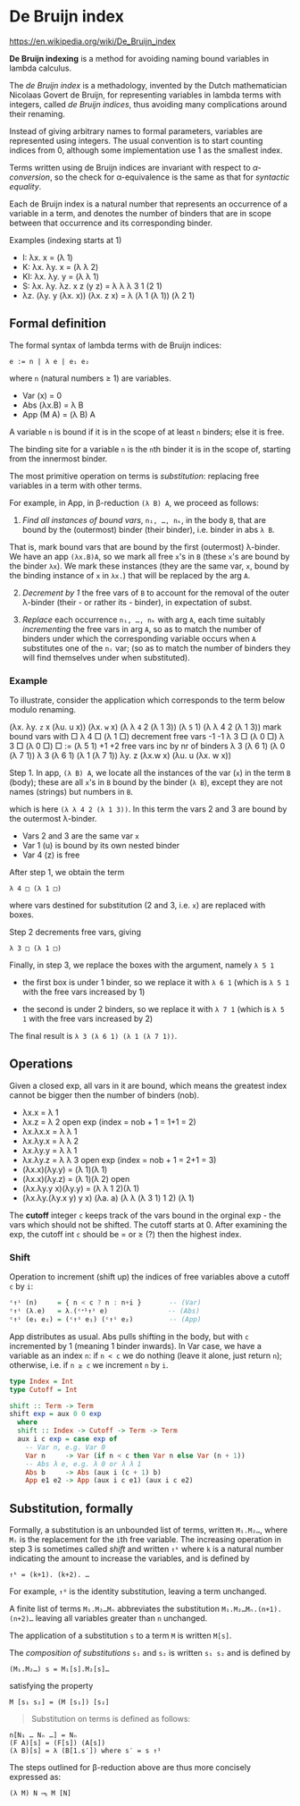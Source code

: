# De Bruijn index

https://en.wikipedia.org/wiki/De_Bruijn_index

**De Bruijn indexing** is a method for avoiding naming bound variables in lambda calculus.

The *de Bruijn index* is a methadology, invented by the Dutch mathematician Nicolaas Govert de Bruijn, for representing variables in lambda terms with integers, called *de Bruijn indices*, thus avoiding many complications around their renaming.

Instead of giving arbitrary names to formal parameters, variables are represented using integers. The usual convention is to start counting indices from 0, although some implementation use 1 as the smallest index.

Terms written using de Bruijn indices are invariant with respect to *α-conversion*, so the check for α-equivalence is the same as that for *syntactic equality*.

Each de Bruijn index is a natural number that represents an occurrence of a variable in a term, and denotes the number of binders that are in scope between that occurrence and its corresponding binder.

Examples (indexing starts at 1)
- I:  λx. x = (λ 1)
- K:  λx. λy. x = (λ λ 2)
- KI: λx. λy. y = (λ λ 1)
- S:  λx. λy. λz. x z (y z) = λ λ λ 3 1 (2 1)
- λz. (λy. y (λx. x)) (λx. z x) = λ (λ 1 (λ 1)) (λ 2 1)

## Formal definition

The formal syntax of lambda terms with de Bruijn indices:

    e := n | λ e | e₁ e₂

where `n` (natural numbers ≥ 1) are variables.

- Var (x)    = 0
- Abs (λx.B) = λ B
- App (M A)  = (λ B) A

A variable `n` is bound if it is in the scope of at least `n` binders; else it is free.

The binding site for a variable `n` is the `n`th binder it is in the scope of, starting from the innermost binder.

The most primitive operation on terms is *substitution*: replacing free variables in a term with other terms.

For example, in App, in β-reduction `(λ B) A`, we proceed as follows:

1. *Find all instances of bound vars*, `n₁, …, nₖ`, in the body `B`, that are bound by the (outermost) binder (their binder), i.e. binder in abs `λ B`.

That is, mark bound vars that are bound by the first (outermost) λ-binder. We have an app `(λx.B)A`, so we mark all free `x`'s in `B` (these `x`'s are bound by the binder `λx`). We mark these instances (they are the same var, `x`, bound by the binding instance of `x` in `λx.`) that will be replaced by the arg `A`.

2. *Decrement by 1* the free vars of `B` to account for the removal of the outer λ-binder (their - or rather its - binder), in expectation of subst.

3. *Replace* each occurrence `n₁, …, nₖ` with arg `A`, each time suitably *incrementing* the free vars in arg `A`, so as to match the number of binders under which the corresponding variable occurs when `A` substitutes one of the `nᵢ` var; (so as to match the number of binders they will find themselves under when substituted).

### Example

To illustrate, consider the application which corresponds to the term below modulo renaming.

  (λx. λy. `z` x (λu. u x)) (λx. `w` x)
  (λ   λ   `4` 2 (λ   1 3)) (λ   `5` 1)
  (λ   λ    4  2 (λ   1 3))               mark bound vars with □
   λ        4  □ (λ   1 □)                decrement free vars -1
           -1
   λ        3  □ (λ   0 □)
   λ        3  □       (λ   0 □)          □ := (λ 5 1)
               +1             +2          free vars inc by nr of binders
   λ        3  (λ 6 1) (λ   0 (λ   7 1))
   λ        3  (λ 6 1) (λ   1 (λ   7 1))
  λy.       z (λx.w x) (λu. u (λx. w x))


Step 1. In app, `(λ B) A`, we locate all the instances of the var (`x`) in the term `B` (body); these are all `x`'s in `B` bound by the binder (`λ B`), except they are not names (strings) but numbers in `B`.

which is here `(λ λ 4 2 (λ 1 3))`. In this term the vars 2 and 3 are bound by the outermost λ-binder.
- Vars 2 and 3 are the same var `x`
- Var 1 (u) is bound by its own nested binder
- Var 4 (z) is free

After step 1, we obtain the term

    λ 4 □ (λ 1 □)

where vars destined for substitution (2 and 3, i.e. `x`) are replaced with boxes.

Step 2 decrements free vars, giving

    λ 3 □ (λ 1 □)

Finally, in step 3, we replace the boxes with the argument, namely `λ 5 1`

- the first box is under 1 binder, 
  so we replace it with `λ 6 1` 
  (which is `λ 5 1` with the free vars increased by 1)

- the second is under 2 binders, 
  so we replace it with `λ 7 1` 
  (which is `λ 5 1` with the free vars increased by 2)

The final result is `λ 3 (λ 6 1) (λ 1 (λ 7 1))`.


## Operations

Given a closed exp, all vars in it are bound, which means the greatest index cannot be bigger then the number of binders (nob).

- λx.x             = λ 1
- λx.z             = λ 2            open exp (index = nob + 1 = 1+1 = 2)
- λx.λx.x          = λ λ 1
- λx.λy.x          = λ λ 2
- λx.λy.y          = λ λ 1
- λx.λy.z          = λ λ 3          open exp (index = nob + 1 = 2+1 = 3)
- (λx.x)(λy.y)     = (λ 1)(λ 1)
- (λx.x)(λy.z)     = (λ 1)(λ 2)     open
- (λx.λy.y x)(λy.y) = 
  (λ  λ  1 2)(λ  1)
- (λx.λy.(λy.x y) y x) (λa. a)
  (λ  λ  (λ  3 1) 1 2) (λ   1)



The **cutoff** integer `c` keeps track of the vars bound in the orginal exp - the vars which should not be shifted. The cutoff starts at 0. After examining the exp, the cutoff int `c` should be = or ≥ (?) then the highest index.

### Shift

Operation to increment (shift up) the indices of free variables above a cutoff `c` by `i`:

```hs
ᶜ↑ⁱ (n)     = { n < c ? n : n+i }       -- (Var)
ᶜ↑ⁱ (λ.e)   = λ.(ᶜᐩ¹↑ⁱ e)               -- (Abs)
ᶜ↑ⁱ (e₁ e₂) = (ᶜ↑ⁱ e₁) (ᶜ↑ⁱ e₂)         -- (App)
```

App distributes as usual. Abs pulls shifting in the body, but with `c` incremented by 1 (meaning 1 binder inwards). In Var case, we have a variable as an index `n`: if `n < c` we do nothing (leave it alone, just return `n`); otherwise, i.e. if `n ≥ c` we increment `n` by `i`.


```hs
type Index = Int
type Cutoff = Int

shift :: Term -> Term
shift exp = aux 0 0 exp
  where
  shift :: Index -> Cutoff -> Term -> Term
  aux i c exp = case exp of
    -- Var n, e.g. Var 0
    Var n     -> Var (if n < c then Var n else Var (n + 1))
    -- Abs λ e, e.g. λ 0 or λ λ 1
    Abs b     -> Abs (aux i (c + 1) b)
    App e1 e2 -> App (aux i c e1) (aux i c e2)
```

## Substitution, formally

Formally, a substitution is an unbounded list of terms, written `M₁.M₂…`, where `Mᵢ` is the replacement for the `i`th free variable. The increasing operation in step 3 is sometimes called *shift* and written `↑ᵏ` where `k` is a natural number indicating the amount to increase the variables, and is defined by

    ↑ᵏ = (k+1). (k+2). …

For example, `↑⁰` is the identity substitution, leaving a term unchanged.

A finite list of terms `M₁.M₂…Mₙ` abbreviates the substitution `M₁.M₂…Mₙ.(n+1).(n+2)…` leaving all variables greater than `n` unchanged.

The application of a substitution `s` to a term `M` is written `M[s]`.

The *composition of substitutions* `s₁` and `s₂` is written `s₁ s₂` and is defined by

    (M₁.M₂…) s = M₁[s].M₂[s]…

satisfying the property

    M [s₁ s₂] = (M [s₁]) [s₂]


>Substitution on terms is defined as follows:

```
n[N₁ … Nₙ …] = Nₙ
(F A)[s] = (F[s]) (A[s])
(λ B)[s] = λ (B[1.s′]) where s′ = s ↑¹
```


The steps outlined for β-reduction above are thus more concisely expressed as:

    (λ M) N ⟶ᵦ M [N]
